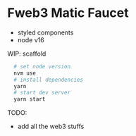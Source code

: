 # Fweb3 Matic Faucet

- styled components
- node v16

WIP: scaffold


```bash
  # set node version
  nvm use
  # install dependencies
  yarn
  # start dev server
  yarn start
```


TODO:
- add all the web3 stuffs
